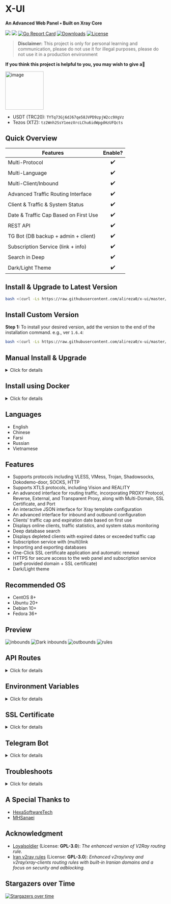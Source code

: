 # X-UI
**An Advanced Web Panel • Built on Xray Core**

![](https://img.shields.io/github/v/release/alireza0/x-ui.svg)
![](https://img.shields.io/docker/pulls/alireza7/x-ui.svg)
[![Go Report Card](https://goreportcard.com/badge/github.com/alireza0/x-ui)](https://goreportcard.com/report/github.com/alireza0/x-ui)
[![Downloads](https://img.shields.io/github/downloads/alireza0/x-ui/total.svg)](https://img.shields.io/github/downloads/alireza0/x-ui/total.svg)
[![License](https://img.shields.io/badge/license-GPL%20V3-blue.svg?longCache=true)](https://www.gnu.org/licenses/gpl-3.0.en.html)

> **Disclaimer:** This project is only for personal learning and communication, please do not use it for illegal purposes, please do not use it in a production environment

**If you think this project is helpful to you, you may wish to give a**:star2:


<img width="120" alt="image" src="https://github.com/shahin-io/x-ui/assets/115543613/35d97be6-cc51-44a3-ae48-3b740928bd06">

- USDT (TRC20): `TYTq73Gj6dJ67qe58JVPD9zpjW2cc9XgVz`
- Tezos (XTZ):
`tz2Wnh2SsY1eezXrcLChu6idWpgdHzUFQcts`


## Quick Overview
| Features                               |      Enable?       |
| -------------------------------------- | :----------------: |
| Multi-Protocol                         | :heavy_check_mark: |
| Multi-Language                         | :heavy_check_mark: |
| Multi-Client/Inbound                   | :heavy_check_mark: |
| Advanced Traffic Routing Interface     | :heavy_check_mark: |
| Client & Traffic & System Status       | :heavy_check_mark: |
| Date & Traffic Cap Based on First Use  | :heavy_check_mark: |
| REST API                               | :heavy_check_mark: |
| TG Bot (DB backup + admin + client)     | :heavy_check_mark: |
| Subscription Service (link + info)     | :heavy_check_mark: |
| Search in Deep                         | :heavy_check_mark: |
| Dark/Light Theme                       | :heavy_check_mark: |

  
## Install & Upgrade to Latest Version

```sh
bash <(curl -Ls https://raw.githubusercontent.com/alireza0/x-ui/master/install.sh)
```

## Install Custom Version

**Step 1:** To install your desired version, add the version to the end of the installation command. e.g., ver `1.6.4`:

```sh
bash <(curl -Ls https://raw.githubusercontent.com/alireza0/x-ui/master/install.sh) 1.6.4
```

## Manual Install & Upgrade

<details>
  <summary>Click for details</summary>
  
### Usage

**Step 1:** First download the latest compressed package from https://github.com/alireza0/x-ui/releases, generally choose Architecture `amd64`

**Step 2:** Then upload the compressed package to the server's `/root/` directory and login to the server with user `root`

> If your server CPU architecture is not `amd64` replace it with the appropriate architecture

```sh
ARCH=$(uname -m)
[[ "${ARCH}" == "s390x" ]] && XUI_ARCH="s390x" || [[ "${ARCH}" == "aarch64" || "${ARCH}" == "arm64" ]] && XUI_ARCH="arm64" || XUI_ARCH="amd64"
cd /root/
rm x-ui/ /usr/local/x-ui/ /usr/bin/x-ui -rf
tar zxvf x-ui-linux-${XUI_ARCH}.tar.gz
chmod +x x-ui/x-ui x-ui/bin/xray-linux-* x-ui/x-ui.sh
cp x-ui/x-ui.sh /usr/bin/x-ui
cp -f x-ui/x-ui.service /etc/systemd/system/
mv x-ui/ /usr/local/
systemctl daemon-reload
systemctl enable x-ui
systemctl restart x-ui
```

</details>

## Install using Docker

<details>
   <summary>Click for details</summary>

### Usage

**Step 1:** Install Docker

```shell
curl -fsSL https://get.docker.com | sh
```

**Step 2:** Install X-UI

```shell
mkdir x-ui && cd x-ui
docker run -itd \
    -p 54321:54321 -p 443:443 -p 80:80 \
    -e XRAY_VMESS_AEAD_FORCED=false \
    -v $PWD/db/:/etc/x-ui/ \
    -v $PWD/cert/:/root/cert/ \
    --name x-ui --restart=unless-stopped \
    alireza7/x-ui:latest
```

> Build your own image

```shell
docker build -t x-ui
```

</details>

## Languages

- English
- Chinese
- Farsi
- Russian
- Vietnamese

## Features

- Supports protocols including VLESS, VMess, Trojan, Shadowsocks, Dokodemo-door, SOCKS, HTTP
- Supports XTLS protocols, including Vision and REALITY
- An advanced interface for routing traffic, incorporating PROXY Protocol, Reverse, External, and Transparent Proxy, along with Multi-Domain, SSL Certificate, and Port
- An interactive JSON interface for Xray template configuration
- An advanced interface for inbound and outbound configuration
- Clients’ traffic cap and expiration date based on first use
- Displays online clients, traffic statistics, and system status monitoring
- Deep database search
- Displays depleted clients with expired dates or exceeded traffic cap
- Subscription service with (multi)link
- Importing and exporting databases
- One-Click SSL certificate application and automatic renewal
- HTTPS for secure access to the web panel and subscription service (self-provided domain + SSL certificate)
- Dark/Light theme

## Recommended OS

- CentOS 8+
- Ubuntu 20+
- Debian 10+
- Fedora 36+

## Preview

![inbounds](./media/inbounds.png)
![Dark inbounds](./media/inbounds-dark.png)
![outbounds](./media/outbounds.png)
![rules](./media/rules.png)


## API Routes

<details>
  <summary>Click for details</summary>

### Usage

- `/login` with `PUSH` user data: `{username: '', password: ''}` for login
- `/xui/API/inbounds` base for following actions:

| Method | Path                               | Action                                    |
| :----: | ---------------------------------  | ----------------------------------------- |
| `GET`  | `"/"`                              | Get all inbounds                          |
| `GET`  | `"/get/:id"`                       | Get inbound with inbound.id               |
| `GET`  | `"/createbackup"`                  | Telegram bot sends backup to admins       |
| `POST` | `"/add"`                           | Add inbound                               |
| `POST` | `"/del/:id"`                       | Delete inbound                            |
| `POST` | `"/update/:id"`                    | Update inbound                            |
| `POST` | `"/addClient/"`                    | Add client to inbound                     |
| `POST` | `"/:id/delClient/:clientId"`       | Delete client by clientId\*               |
| `POST` | `"/updateClient/:clientId"`        | Update client by clientId\*               |
| `GET`  | `"/getClientTraffics/:email"`      | Get client's traffic                      |
| `POST` | `"/:id/resetClientTraffic/:email"` | Reset client's traffic                    |
| `POST` | `"/resetAllTraffics"`              | Reset traffics of all inbounds            |
| `POST` | `"/resetAllClientTraffics/:id"`    | Reset inbound clients traffics (-1: all)  |
| `POST` | `"/delDepletedClients/:id"`        | Delete inbound depleted clients (-1: all) |
| `POST` | `"/onlines"`                       | Get online users ( list of emails )       |

\*- The field `clientId` should be filled by:

- `client.id` for VMess and VLESS
- `client.password` for Trojan
- `client.email` for Shadowsocks

</details>

## Environment Variables

<details>
  <summary>Click for details</summary>

### Usage

| Variable       |                      Type                      | Default       |
| -------------- | :--------------------------------------------: | :------------ |
| XUI_LOG_LEVEL  | `"debug"` \| `"info"` \| `"warn"` \| `"error"` | `"info"`      |
| XUI_DEBUG      |                   `boolean`                    | `false`       |
| XUI_BIN_FOLDER |                    `string`                    | `"bin"`       |
| XUI_DB_FOLDER  |                    `string`                    | `"/etc/x-ui"` |

</details>

## SSL Certificate

<details>
  <summary>Click for details</summary>

### Cloudflare 

The admin management script has a built-in SSL certificate application for Cloudflare. To use this script to apply for a certificate, you need the following:

- Cloudflare registered email
- Cloudflare Global API Key
- The domain name has been resolved to the current server through cloudflare

**Step 1:** Run the`x-ui`command on the server's terminal and then choose `17`. Then enter the information as requested.


### Certbot

```bash
snap install core; snap refresh core
snap install --classic certbot
ln -s /snap/bin/certbot /usr/bin/certbot

certbot certonly --standalone --register-unsafely-without-email --non-interactive --agree-tos -d <Your Domain Name>
```

</details>

## Telegram Bot

<details>
  <summary>Click for details</summary>

### Usage

The web panel supports daily traffic, panel login, database backup, system status, client info, and other notification and functions through the Telegram Bot. To use the bot, you need to set the bot-related parameters in the panel, including:

- Telegram Token
- Admin Chat ID(s)
- Notification Time (in cron syntax)
- Database Backup
- CPU Load Threshold Notification

**Crontab Time Format**

Reference syntax:

- `*/30 * * * *` - Notify every 30 minutes, every hour
- `30 * * * * *` - Notify at the 30th second of each minute
- `0 */10 * * * *` - Notify at the start of every 10 minutes
- `@hourly` - Hourly notification
- `@daily` - Daily notification (00:00 AM)
- `@every 8h` - Notify every 8 hours

For more info about [Crontab](https://acquia.my.site.com/s/article/360004224494-Cron-time-string-format)

### Features

- Periodic reporting
- Login notifications
- CPU load threshold notifications
- Advance notifications for expiration time and traffic
- Client reporting menu with Telegram ID or username in configurations
- Anonymous traffic reports, search by UUID (VLESS/VMess) or Password (Trojan)
- Menu-based bot
- Client search by email (admin only)
- Inbound checks
- Server status check
- Depleted client checks
- Backup on request and in periodic reports
- Multilingual support
</details>

## Troubleshoots

<details>
  <summary>Click for details</summary>

### Enable Traffic Usage

If you are upgrading from an older version or other forks and find that data traffic usage for clients may not work by default, follow the steps below to enable it:

**Step 1: Locate the Configuration Section**

Find the following section in the config file:

```json
  "policy": {
    "system": {
      // Other policy configurations
    }
  },
```
**Step 2: Add the Required Configuration**

Add the following section just after `"policy": {`:

```json
"levels": {
  "0": {
    "statsUserUplink": true,
    "statsUserDownlink": true
  }
},
```
**Step 3: Final Configuration**

Your final config should look like this:

```json
"policy": {
  "levels": {
    "0": {
      "statsUserUplink": true,
      "statsUserDownlink": true
    }
  },
  "system": {
    "statsInboundDownlink": true,
    "statsInboundUplink": true
  }
},
"routing": {
  // Other routing configurations
},
```
**Step 4: Save and Restart**

Save your changes and restart the web panel
</details>

## A Special Thanks to

- [HexaSoftwareTech](https://github.com/HexaSoftwareTech/)
- [MHSanaei](https://github.com/MHSanaei)

## Acknowledgment

- [Loyalsoldier](https://github.com/Loyalsoldier/v2ray-rules-dat) (License: **GPL-3.0**): _The enhanced version of V2Ray routing rule._
- [Iran v2ray rules](https://github.com/chocolate4u/Iran-v2ray-rules) (License: **GPL-3.0**): _Enhanced v2ray/xray and v2ray/xray-clients routing rules with built-in Iranian domains and a focus on security and adblocking._

## Stargazers over Time

[![Stargazers over time](https://starchart.cc/alireza0/x-ui.svg)](https://starchart.cc/alireza0/x-ui)
